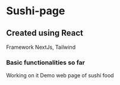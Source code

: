# Sushi-page
## Created using React 
Framework NextJs, Tailwind
### Basic functionalities so far
Working on it
Demo web page of sushi food
